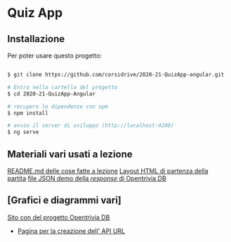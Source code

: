 # Quiz App

## Installazione

Per poter usare questo progetto:

```bash

$ git clone https://github.com/corsidrive/2020-21-QuizApp-angular.git

# Entro nella cartella del progetto
$ cd 2020-21-QuizApp-Angular

# recupero le dipendenze con npm
$ npm install

# avvio il server di sviluppo (http://localhost:4200)
$ ng serve

```

## Materiali vari usati a lezione

[README.md delle cose fatte a lezione](./__docs__/README.angular.md)
[Layout HTML di partenza della partita](./__docs__/index.html)
[file JSON demo della *response* di Opentrivia DB](./__docs__/response.json)

[Grafici e diagrammi vari]
---

[Sito con del progetto Opentrivia DB](https://opentdb.com/)
- [Pagina per la creazione dell' API URL](https://opentdb.com/api_config.php)



